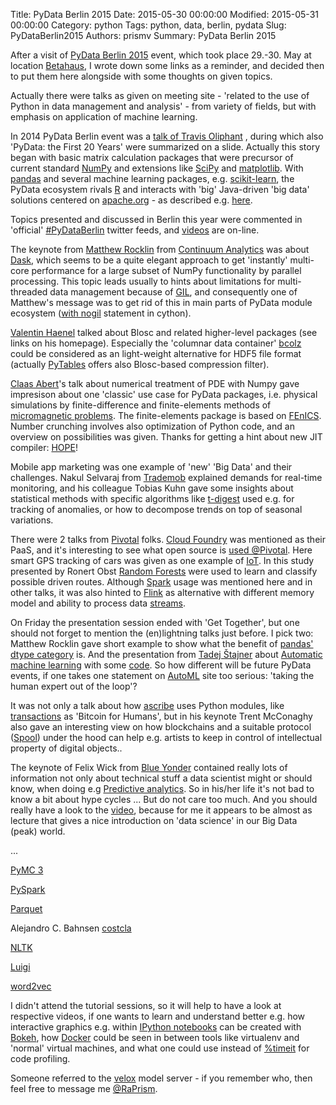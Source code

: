 Title: PyData Berlin 2015
Date: 2015-05-30 00:00:00
Modified: 2015-05-31 00:00:00
Category: python
Tags: python, data, berlin, pydata
Slug: PyDataBerlin2015
Authors: prismv
Summary: PyData Berlin 2015

After a visit of [PyData Berlin 2015](http://pydata.org/berlin2015)
event, which took place 29.-30. May at location
[Betahaus](http://www.betahaus.com), I wrote down some links as a
reminder, and decided then to put them here alongside with some
thoughts on given topics.

Actually there were talks as given on meeting site - 'related to the
use of Python in data management and analysis' - from variety of
fields, but with emphasis on application of machine learning.

In 2014 PyData Berlin event was a [talk of Travis
Oliphant](https://www.youtube.com/watch?v=d9Qm3PPoYNQ) , during which
also 'PyData: the First 20 Years' were summarized on a slide. Actually
this story began with basic matrix calculation packages that were
precursor of current standard [NumPy](http://www.numpy.org) and
extensions like [SciPy](https://www.scipy.org) and
[matplotlib](http://matplotlib.org). With
[pandas](http://pandas.pydata.org) and several machine learning
packages, e.g. [scikit-learn](http://scikit-learn.org), the PyData
ecosystem rivals [R](http://www.r-project.org) and interacts with
'big' Java-driven 'big data' solutions centered on
[apache.org](https://projects.apache.org/indexes/category.html#big-data) -
as described
e.g. [here](http://www.blue-yonder.com/blog-e/2014/11/12/environment-choose-data-science).

Topics presented and discussed in Berlin this year were commented in
'official'
[#PyDataBerlin](https://twitter.com/hashtag/PyDataBerlin?src=hash)
twitter feeds, and [videos](https://www.youtube.com/user/PyDataTV) are
on-line.

The keynote from [Matthew
Rocklin](http://matthewrocklin.com) from [Continuum
Analytics](https://coninuum.io) was about
[Dask](http://dask.pydata.org/), which seems to be a quite elegant
approach to get 'instantly' multi-core performance for a large subset
of NumPy functionality by parallel processing. This topic leads
usually to hints about limitations for multi-threaded data management
because of [GIL](https://wiki.python.org/moin/GlobalInterpreterLock),
and consequently one of Matthew's message was to get rid of this in
main parts of PyData module ecosystem ([with
nogil](http://docs.cython.org/src/userguide/external_C_code.html#nogil)
statement in cython).

[Valentin Haenel](http://haenel.co) talked about Blosc and related
higher-level packages (see links on his homepage). Especially the
'columnar data container' [bcolz](https://github.com/Blosc/bcolz) could
be considered as an light-weight alternative for HDF5 file format (actually
[PyTables](http://www.pytables.org) offers also Blosc-based
compression filter).

[Claas Abert](https://github.com/c-abird)'s talk about numerical
treatment of PDE with Numpy gave impresison about one 'classic' use
case for PyData packages, i.e. physical simulations by
finite-difference and finite-elements methods of [micromagnetic
problems](http://micromagnetics.org). The finite-elements package is
based on [FEnICS](http://fenicsproject.org/). Number crunching
involves also optimization of Python code, and an overview on
possibilities was given. Thanks for getting a hint about new JIT
compiler: [HOPE](https://github.com/cosmo-ethz/hope)!

Mobile app marketing was one example of 'new' 'Big Data' and their
challenges. Nakul Selvaraj from [Trademob](https://www.trademob.com)
explained demands for real-time monitoring, and his colleague Tobias
Kuhn gave some insights about statistical methods with specific
algorithms like [t-digest](https://github.com/trademob/t-digest) used
e.g.  for tracking of anomalies, or how to decompose trends on top of
seasonal variations.

There were 2 talks from [Pivotal](https://pivotal.io) folks. [Cloud
Foundry](http://cloudfoundry.org) was mentioned as their PaaS, and
it's interesting to see what open source is [used
@Pivotal](https://pivotal.io/open-source). Here smart GPS tracking of
cars was given as one example of
[IoT](https://en.wikipedia.org/wiki/Internet_of_Things). In this study
presented by Ronert Obst [Random
Forests](http://www.stat.berkeley.edu/~breiman/RandomForests/cc_home.htm)
were used to learn and classify possible driven routes. Although
[Spark](https://github.com/apache/spark) usage was mentioned here and
in other talks, it was also hinted to
[Flink](https://github.com/apache/flink) as alternative with different
memory model and ability to process data [streams](http://ci.apache.org/projects/flink/flink-docs-master/api/java/org/apache/flink/languagebinding/api/java/python/streaming/PythonStreamer.html).

On Friday the presentation session ended with 'Get Together', but one
should not forget to mention the (en)lightning talks just before. I
pick two: Matthew Rocklin gave short example to show what the benefit
of [pandas' dtype
category](http://pandas.pydata.org/pandas-docs/dev/categorical.html#categorical)
is. And the presentation from [Tadej Štajner](http://tdj.si) about
[Automatic machine learning](http://tdj.si/automl_pydataberlin.pdf)
with some [code](https://github.com/tadejs/autokit).  So how different
will be future PyData events, if one takes one statement on
[AutoML](http://automl.org) site too serious: 'taking the human expert
out of the loop'?

It was not only a talk about how [ascribe](https://ascribe.io) uses
Python modules, like
[transactions](https://github.com/ascribe/transactions) as 'Bitcoin
for Humans', but in his keynote Trent McConaghy also gave an
interesting view on how blockchains and a suitable protocol
([Spool](https://github.com/ascribe/spool)) under the hood can help
e.g. artists to keep in control of intellectual property of digital
objects..

The keynote of Felix Wick from [Blue
Yonder](http://www.blue-yonder.com) contained really lots of
information not only about technical stuff a data scientist might or
should know, when doing e.g [Predictive
analytics](http://www.gartner.com/it-glossary/predictive-analytics). So
in his/her life it's not bad to know a bit about hype cycles ... But
do not care too much. And you should really have a look to the
[video](https://www.youtube.com/watch?v=Fo0Ne2pYWW4), because for me
it appears to be almost as lecture that gives a nice introduction on 'data
science' in our Big Data (peak) world.

...

[PyMC 3](https://github.com/pymc-devs/pymc3)

[PySpark](https://spark.apache.org/docs/latest/api/python/index.html)

[Parquet](http://parquet.apache.org)

Alejandro C. Bahnsen [costcla](https://github.com/albahnsen/CostSensitiveClassification)

[NLTK](http://www.nltk.org)

[Luigi](https://github.com/spotify/luigi)

[word2vec](https://github.com/danielfrg/word2vec)

I didn't attend the tutorial sessions, so it will help to have a look
at respective videos, if one wants to learn and understand better
e.g. how interactive graphics e.g. within [IPython
notebooks](http://ipython.org/notebook.html) can be created with
[Bokeh](http://bokeh.pydata.org), how
[Docker](https://docs.docker.com) could be seen in between tools like
virtualenv and 'normal' virtual machines, and what one could use
instead of
[%timeit](https://ipython.org/ipython-doc/dev/interactive/magics.html?highlight=timeit#magic-timeit)
for code profiling.

Someone referred to the
[velox](https://amplab.cs.berkeley.edu/projects/velox) model server \-
if you remember who, then feel free to message me
[@RaPrism](https://twitter.com/RaPrism).


<!-- Local Variables: -->
<!-- mode: rst -->
<!-- End: -->
